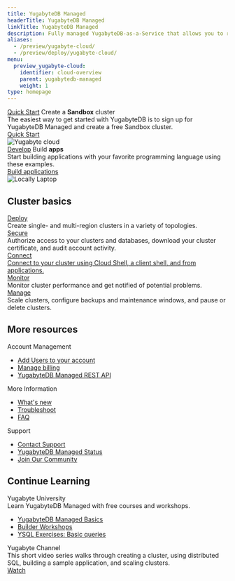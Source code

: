 ```yaml
---
title: YugabyteDB Managed
headerTitle: YugabyteDB Managed
linkTitle: YugabyteDB Managed
description: Fully managed YugabyteDB-as-a-Service that allows you to run YugabyteDB clusters on Google Cloud Platform and Amazon Web Services (AWS).
aliases:
  - /preview/yugabyte-cloud/
  - /preview/deploy/yugabyte-cloud/
menu:
  preview_yugabyte-cloud:
    identifier: cloud-overview
    parent: yugabytedb-managed
    weight: 1
type: homepage
---
```


<div class="row cloud-laptop">
  <div class="col-12 col-md-12 col-lg-6">
    <div class="border two-side">
      <div class="body">
        <div class="box-top">
          <a class="nav-link purple-btn" href="../../quick-start-yugabytedb-managed/" role="button"><span>Quick Start</span></a>
          <span>Create a <strong>Sandbox</strong> cluster</span>
        </div>
        <div class="body-content">The easiest way to get started with YugabyteDB is to sign up for YugabyteDB Managed and create a free Sandbox cluster.</div>
        <a class="text-link" href="../../quick-start-yugabytedb-managed/" title="Get started">Quick Start</a>
      </div>
      <div class="image">
        <img class="icon" src="/images/homepage/yugabyte-in-cloud.png" title="Yugabyte cloud" aria-hidden="true">
      </div>
    </div>
  </div>
  <div class="col-12 col-md-12 col-lg-6">
    <div class="border two-side">
      <div class="body">
        <div class="box-top">
          <a class="nav-link orange-btn" href="../develop/build-apps/" role="button"><span>Develop</span></a>
          <span>Build <strong>apps</strong></span>
        </div>
        <div class="body-content">Start building applications with your favorite programming language using these examples.</div>
        <a class="text-link" href="../develop/build-apps/" title="Get started">Build applications</a>
      </div>
      <div class="image">
        <img class="icon" src="/images/homepage/locally-laptop.png" title="Locally Laptop" aria-hidden="true">
      </div>
    </div>
  </div>

</div>

<div class="three-box-row">
  <div class="row">
    <h2 class="col-12">Cluster basics</h2>
    <div class="col-12 col-md-6 col-lg-4">
      <div class="box border">
        <div class="other-content">
          <div class="heading"><a href="../cloud-basics/" title="Deploy">Deploy</a></div>
          <div class="detail-copy">Create single- and multi-region clusters in a variety of topologies.</div>
<!--          <ul>
            <li><a class="text-link" href="../cloud-basics/create-clusters-overview/" title="Plan your cluster">Plan your cluster</a></li>
            <li><a class="text-link" href="../cloud-basics/create-clusters-topology/" title="Choose a topology">Choose a topology</a></li>
            <li><a class="text-link" href="../cloud-basics/cloud-vpcs/" title="Create a VPC network">Create a VPC network</a></li>
            <li><a class="text-link" href="../cloud-basics/create-clusters/" title="Deploy a cluster">Deploy a cluster</a></li>
          </ul> -->
        </div>
      </div>
    </div>
    <div class="col-12 col-md-6 col-lg-4">
      <div class="box border">
        <div class="other-content">
          <div class="heading"><a href="../cloud-secure-clusters/" title="Secure">Secure</a></div>
          <div class="detail-copy">Authorize access to your clusters and databases, download your cluster certificate, and audit account activity.</div>
<!--          <ul>
            <li><a class="text-link" href="../cloud-secure-clusters/add-connections/" title="Add trusted IP addresses">Add trusted IP addresses</a></li>
            <li><a class="text-link" href="../cloud-secure-clusters/add-users/" title="Add database users">Add database users</a></li>
            <li><a class="text-link" href="../cloud-secure-clusters/cloud-authentication/" title="Download your cluster certificate">Download your cluster certificate</a></li>
            <li><a class="text-link" href="../cloud-secure-clusters/cloud-activity/" title="Audit activity">Audit cluster activity</a></li>
          </ul> -->
        </div>
      </div>
    </div>
    <div class="col-12 col-md-6 col-lg-4">
      <div class="box border">
        <div class="other-content">
          <div class="heading"><a href="../cloud-connect/" title="Connect">Connect</div>
          <div class="detail-copy">Connect to your cluster using Cloud Shell, a client shell, and from applications.</div>
<!--          <ul>
            <li><a class="text-link" href="../cloud-connect/connect-cloud-shell/" title="Get started">Cloud Shell</a></li>
            <li><a class="text-link" href="../cloud-connect/connect-client-shell/" title="Get started">Client shells</a></li>
            <li><a class="text-link" href="../cloud-connect/connect-applications/" title="Get started">Applications</a></li>
          </ul> -->
        </div>
      </div>
    </div>
<!--  </div>
</div>
<div class="three-box-row">
  <div class="row"> -->
    <div class="col-12 col-md-6 col-lg-4">
      <div class="box border">
        <div class="other-content">
          <div class="heading"><a href="../cloud-monitor/" title="Monitor">Monitor</a></div>
          <div class="detail-copy">Monitor cluster performance and get notified of potential problems.</div>
<!--          <ul>
            <li><a class="text-link" href="../cloud-monitor/overview/" title="View performance metrics">View performance metrics</a></li>
            <li><a class="text-link" href="../cloud-monitor/cloud-advisor/" title="Optimize performance">Optimize performance</a></li>
            <li><a class="text-link" href="../cloud-monitor/cloud-alerts/" title="Manage alerts">Manage alerts</a></li>
          </ul> -->
        </div>
      </div>
    </div>
    <div class="col-12 col-md-6 col-lg-4">
      <div class="box border">
        <div class="other-content">
          <div class="heading"><a href="../cloud-clusters/" title="Manage">Manage</a></div>
          <div class="detail-copy">Scale clusters, configure backups and maintenance windows, and pause or delete clusters.</div>
<!--          <ul>
            <li><a class="text-link" href="../cloud-clusters/configure-clusters/" title="Scale clusters">Scale clusters</a></li>
            <li><a class="text-link" href="../cloud-clusters/backup-clusters/" title="Backup and restore">Backup and restore</a></li>
            <li><a class="text-link" href="../cloud-clusters/" title="Pause, resume, and delete">Pause, resume, and delete</a></li>
            <li><a class="text-link" href="../cloud-clusters/cloud-maintenance/" title="Schedule upgrades">Schedule upgrades</a></li>
            <li><a class="text-link" href="../cloud-clusters/add-extensions/" title="Add extensions">Add extensions</a></li>
          </ul> -->
        </div>
      </div>
    </div>
  </div>
</div>
<div class="three-box-row">
  <div class="row">
    <h2 class="col-12">More resources</h2>
    <div class="col-12 col-md-6 col-lg-4">
      <div class="box border">
        <div class="other-content">
          <div class="heading">Account Management</div>
          <ul>
            <li><a class="text-link" href="../cloud-admin/manage-access/" title="Add Users">Add Users to your account</a></li>
            <li><a class="text-link" href="../cloud-admin/cloud-billing-profile/" title="Manage Billing">Manage billing</a></li>
            <li><a class="text-link" target="_blank" href="https://yugabyte.stoplight.io/docs/managed-apis" title="Manage Billing">YugabyteDB Managed REST API</a></li>
          </ul>
        </div>
      </div>
    </div>
    <div class="col-12 col-md-6 col-lg-4">
      <div class="box border">
        <div class="other-content">
          <div class="heading">More Information</div>
          <ul>
            <li><a class="text-link" href="../release-notes/" title="Whats new">What's new</a></li>
            <li><a class="text-link" href="../cloud-troubleshoot/" title="Troubleshoot">Troubleshoot</a></li>
            <li><a class="text-link" href="../../faq/yugabytedb-managed-faq/" title="FAQ">FAQ</a></li>
          </ul>
        </div>
      </div>
    </div>
    <div class="col-12 col-md-6 col-lg-4">
      <div class="box border">
        <div class="other-content">
          <div class="heading">Support</div>
          <ul>
            <li><a class="text-link" target="_blank" href="https://support.yugabyte.com/hc/en-us/requests/new?ticket_form_id=360003113431" title="Contact Support">Contact Support</a></li>
            <li><a class="text-link" target="_blank" href="https://status.yugabyte.cloud/" title="YugabyteDB Managed Status">YugabyteDB Managed Status</a></li>
            <li><a class="text-link" target="_blank" href="https://communityinviter.com/apps/yugabyte-db/register" title="Join Our Community">Join Our Community</a></li>
          </ul>
        </div>
      </div>
    </div>
  </div>
</div>
<div class="three-box-row">
  <div class="row">
    <h2 class="col-12">Continue Learning</h2>
    <div class="col-12 col-md-6 col-lg-4">
      <div class="box border">
        <div class="other-content">
          <div class="heading">Yugabyte University</div>
          <div class="detail-copy">Learn YugabyteDB Managed with free courses and workshops.</div>
          <ul>
            <li><a class="text-link" target="_blank" href="https://university.yugabyte.com/courses/yugabytedb-managed-basics" title="Course 1" target="_blank" rel="noopener">YugabyteDB Managed Basics</a></li>
            <li><a class="text-link" target="_blank" href="https://university.yugabyte.com/collections/builder-workshop" title="Course 2" target="_blank" rel="noopener">Builder Workshops</a></li>
            <li><a class="text-link" target="_blank" href="https://university.yugabyte.com/courses/ysql-exercises-simple-queries" title="Course 3" target="_blank" rel="noopener">YSQL Exercises: Basic queries</a></li>
          </ul>
        </div>
      </div>
    </div>
    <div class="col-12 col-md-6 col-lg-4">
      <div class="box border">
        <div class="other-content">
          <div class="heading">Yugabyte Channel</div>
          <div class="detail-copy">This short video series walks through creating a cluster, using distributed SQL, building a sample application, and scaling clusters.</div>
          <a class="text-link" target="_blank" href="https://www.youtube.com/playlist?list=PL8Z3vt4qJTkJqisBVRDi6GAy8rhVo1xjc" title="Get started">Watch</a>
        </div>
      </div>
    </div>
  </div>
</div>

<!--
### Start here

To begin using YugabyteDB Managed, go to [Quick start](../cloud-quickstart/).

#### Additional resources

- Video playlist: [YugabyteDB Managed Getting Started](https://www.youtube.com/playlist?list=PL8Z3vt4qJTkJqisBVRDi6GAy8rhVo1xjc)

- Course at Yugabyte University: [YugabyteDB Managed Basics](https://university.yugabyte.com/courses/yugabytedb-managed-basics)

### Cluster fundamentals

{{< tabpane code=false >}}

  {{% tab header="Deploy" lang="deploy" %}}

**Plan your cluster**\
Decide on the topology, provider, region, and sizing for your cluster.

[Read more](../cloud-basics/create-clusters-overview/)

**Create a VPC network**\
Use VPC networks to lower network latencies, make your application and database infrastructure more secure, and reduce network data transfer costs.

[Read more](../cloud-basics/cloud-vpcs/)

**Deploy a cluster**\
Create single- and multi-region clusters in a variety of topologies.

[Read more](../cloud-basics/create-clusters/)

  {{% /tab %}}

  {{% tab header="Secure" lang="secure" %}}

**Authorize network access**\
Add inbound network access from clients to your cluster using IP allow lists.

[Read more](../cloud-secure-clusters/add-connections/)

**Download your cluster certificate**\
Download your cluster certificate for use when connecting to your database.

[Read more](../cloud-secure-clusters/cloud-authentication/)

**Add database users**\
Provide team members and applications access to the cluster's YugabyteDB database by adding them as users.

[Read more](../cloud-secure-clusters/add-users/)

**Audit activity**\
Review activity on your cloud, including cluster creation, changes to clusters, changes to IP allow lists, backup activity, and billing.

[Read more](../cloud-secure-clusters/cloud-activity/)

  {{% /tab %}}

  {{% tab header="Connect" lang="connect" %}}

**From your browser**\
Use Cloud Shell to connect to your database using any modern browser. No need to set up an IP allow list, all you need is your database password. Includes a built-in YSQL quick start guide.

[Read more](../cloud-connect/connect-cloud-shell/)

**From your desktop**\
Install the ysqlsh or ycqlsh client shells to connect to your database from your desktop. YugabyteDB Managed also supports psql and third-party tools such as pgAdmin.
Requires your computer to be added to the cluster IP allow list and an SSL connection.

[Read more](../cloud-connect/connect-client-shell/)

**From applications**\
Obtain the connection parameters needed to connect your application driver to your cluster database.
Requires the VPC or machine hosting the application to be added to the cluster IP allow list and an SSL connection.

[Read more](../cloud-connect/connect-applications/)

  {{% /tab %}}

  {{% tab header="Monitor" lang="monitor" %}}

**Manage alerts**\
Get notified when cluster and database resource usage exceeds predefined limits, or of potential billing issues.

[Read more](../cloud-monitor/cloud-alerts/)

**View performance metrics**\
Monitor database and cluster performance in real time.

[Read more](../cloud-monitor/overview/)

**Optimize performance**\
Scan your database for potential optimizations.

[Read more](../cloud-monitor/cloud-advisor/)

  {{% /tab %}}

  {{% tab header="Manage" lang="manage" %}}

**Scale clusters**\
Scale clusters vertically or horizontally as your requirements change.

[Read more](../cloud-clusters/configure-clusters/)

**Backup and restore**\
Configure a regular backup schedule, run manual backups, and review previous backups.

[Read more](../cloud-clusters/backup-clusters/)

**Pause, resume, and delete clusters**\
Pause or delete clusters to reduce costs.

[Read more](../cloud-clusters/)

**Schedule upgrades**\
Schedule a weekly maintenance window and set exclusion periods during which upgrades won't be done.

[Read more](../cloud-clusters/cloud-maintenance)

**Add extensions**\
Extend the functionality of your cluster using PostgreSQL extensions.

[Read more](../cloud-clusters/add-extensions)

  {{% /tab %}}

{{< /tabpane >}}

### Account management

- [Add users](../cloud-admin/manage-access/) - Invite team members to your YugabyteDB Managed account.
- [Manage billing](../cloud-admin/cloud-billing-profile/) - Create your billing profile, manage your payment methods, and review invoices.

### More information

- [What's new](../release-notes/) - See what's new in YugabyteDB Managed, what regions are supported, and known issues.
- [Troubleshooting](../cloud-troubleshoot/) - Get solutions to common problems. To check YugabyteDB Managed status, go to [status](https://status.yugabyte.cloud/).
- [FAQ](../../faq/yugabytedb-managed-faq/) - Get answers to frequently asked questions.
- [Security architecture](../cloud-security/) - Review YugabyteDB Managed's security architecture and shared responsibility model.
- [Cluster costs](../cloud-admin/cloud-billing-costs/) - Review how YugabyteDB Managed charges for clusters.
-->
